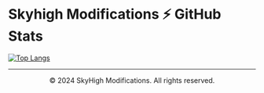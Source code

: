 # Skyhigh Modifications ⚡ GitHub Stats

[![Top Langs](https://github-readme-stats.vercel.app/api/top-langs/?username=SkyHighModifications&layout=compact&langs_count=10&theme=calm&hide_border=false&icon_color=ffb86c&bg_color=2e2e2e&text_color=ffffff&border_color=009bff)](https://github.com/SkyHighModifications)

---

<div align="center">
  <p>© 2024 SkyHigh Modifications. All rights reserved.</p>
</div>
